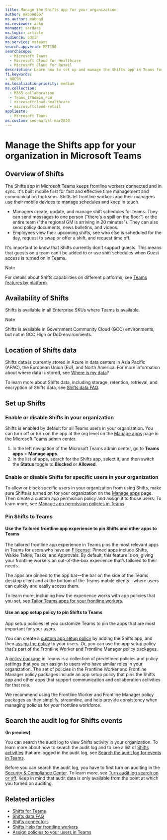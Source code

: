```yaml
---
title: Manage the Shifts app for your organization
author: mkbond007
ms.author: mabond
ms.reviewer: aaku
manager: serdars
ms.topic: article
audience: admin
ms.service: msteams
search.appverid: MET150
searchScope:
  - Microsoft Teams
  - Microsoft Cloud for Healthcare
  - Microsoft Cloud for Retail
description: Learn how to set up and manage the Shifts app in Teams for frontline workers in your organization.
f1.keywords:
- NOCSH
ms.localizationpriority: medium
ms.collection: 
  - M365-collaboration
  - Teams_ITAdmin_FLW
  - microsoftcloud-healthcare
  - microsoftcloud-retail
appliesto: 
  - Microsoft Teams
ms.custom: seo-marvel-mar2020
---
```


# Manage the Shifts app for your organization in Microsoft Teams

## Overview of Shifts

The Shifts app in Microsoft Teams keeps frontline workers connected and in sync. It's built mobile first for fast and effective time management and communication for teams. Shifts let frontline workers and their managers use their mobile devices to manage schedules and keep in touch.

- Managers create, update, and manage shift schedules for teams. They can send messages to one person ("there's a spill on the floor") or the entire team ("the regional GM is arriving in 20 minutes"). They can also send policy documents, news bulletins, and videos.
- Employees view their upcoming shifts, see who else is scheduled for the day, request to swap or offer a shift, and request time off.

It's important to know that Shifts currently don't support guests. This means that guests on a team can't be added to or use shift schedules when Guest access is turned on in Teams.

> [!Note]
> For details about Shifts capabilities on different platforms, see [Teams features by platform](https://support.microsoft.com/office/teams-features-by-platform-debe7ff4-7db4-4138-b7d0-fcc276f392d3).

## Availability of Shifts

Shifts is available in all Enterprise SKUs where Teams is available.

> [!NOTE]
> Shifts is available in Government Community Cloud (GCC) environments, but not in GCC High or DoD environments.

## Location of Shifts data

Shifts data is currently stored in Azure in data centers in Asia Pacific (APAC), the European Union (EU), and North America. For more information about where data is stored, see [Where is my data](http://o365datacentermap.azurewebsites.net/)?

To learn more about Shifts data, including storage, retention, retrieval, and encryption of Shifts data, see [Shifts data FAQ](shifts-data-faq.md).

## Set up Shifts

### Enable or disable Shifts in your organization

Shifts is enabled by default for all Teams users in your organization. You can turn off or turn on the app at the org level on the [Manage apps](../../manage-apps.md) page in the Microsoft Teams admin center.

1. In the left navigation of the Microsoft Teams admin center, go to **Teams apps** > **Manage apps**.
2. In the list of apps, search for the Shifts app, select it, and then switch the **Status** toggle to **Blocked** or **Allowed**.

### Enable or disable Shifts for specific users in your organization

To allow or block specific users in your organization from using Shifts, make sure Shifts is turned on for your organization on the [Manage apps](../../manage-apps.md) page. Then create a custom app permission policy and assign it to those users. To learn more, see [Manage app permission policies in Teams](../../teams-app-permission-policies.md).

### Pin Shifts to Teams

#### Use the Tailored frontline app experience to pin Shifts and other apps to Teams

The tailored frontline app experience in Teams pins the most relevant apps in Teams for users who have an [F license](https://www.microsoft.com/microsoft-365/enterprise/frontline#office-SKUChooser-0dbn8nt). Pinned apps include Shifts, Walkie Talkie, Tasks, and Approvals. By default, this feature is on, giving your frontline workers an out-of-the-box experience that’s tailored to their needs.

The apps are pinned to the app bar—the bar on the side of the Teams desktop client and at the bottom of the Teams mobile clients—where users can quickly and easily access them.

To learn more, including how the experience works with app policies that you set, see [Tailor Teams apps for your frontline workers](/microsoft-365/frontline/pin-teams-apps-based-on-license?bc=%2fmicrosoftteams%2fbreadcrumb%2ftoc.json&toc=%2fmicrosoftteams%2ftoc.json).  

#### Use an app setup policy to pin Shifts to Teams

App setup policies let you customize Teams to pin the apps that are most important for your users.

You can create a [custom app setup policy](../../teams-app-setup-policies.md) by adding the Shifts app, and then [assign the policy](../../assign-policies-users-and-groups.md) to your users. Or, you can use the app setup policy that's part of the Frontline Worker and Frontline Manager policy packages.

A [policy package](../../manage-policy-packages.md) in Teams is a collection of predefined policies and policy settings that you can assign to users who have similar roles in your organization. The set of policies in the Frontline Worker and Frontline Manager policy packages include an app setup policy that pins the Shifts app and other apps that support communication and collaboration activities for that role.

We recommend using the Frontline Worker and Frontline Manager policy packages as they simplify, streamline, and help provide consistency when managing policies for your frontline workforce.

## Search the audit log for Shifts events

**(In preview)**

You can search the audit log to view Shifts activity in your organization.  To learn more about how to search the audit log and to see a list of [Shifts activities](../../audit-log-events.md#shifts-in-teams-activities) that are logged in the audit log, see [Search the audit log for events in Teams](../../audit-log-events.md).

Before you can search the audit log, you have to first turn on auditing in the [Security & Compliance Center](https://protection.office.com). To learn more, see [Turn audit log search on or off](https://support.office.com/article/Turn-Office-365-audit-log-search-on-or-off-e893b19a-660c-41f2-9074-d3631c95a014). Keep in mind that audit data is only available from the point at which you turned on auditing.

## Related articles

- [Shifts for Teams](/microsoft-365/frontline/shifts-for-teams-landing-page?bc=%2fmicrosoftteams%2fbreadcrumb%2ftoc.json&toc=%2fmicrosoftteams%2ftoc.json)
- [Shifts data FAQ](/microsoft-365/frontline/shifts-data-faq?bc=%2fmicrosoftteams%2fbreadcrumb%2ftoc.json&toc=%2fmicrosoftteams%2ftoc.json)
- [Shifts connectors](/microsoft-365/frontline/shifts-connectors?bc=%2fmicrosoftteams%2fbreadcrumb%2ftoc.json&toc=%2fmicrosoftteams%2ftoc.json)
- [Shifts Help for frontline workers](https://support.office.com/article/apps-and-services-cc1fba57-9900-4634-8306-2360a40c665b)
- [Assign policies to your users in Teams](../../policy-assignment-overview.md)
